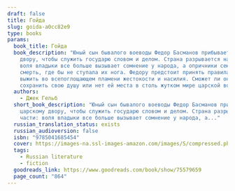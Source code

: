 ```yaml
---
draft: false
title: Гойда
slug: goida-a0cc82e9
type: books
params:
  book_title: Гойда
  book_description: "Юный сын бывалого воеводы Федор Басманов прибывает к царскому
    двору, чтобы служить государю словом и делом. Страна разрывается на части:
    воля владыки все больше вызывает сомнение у народа, а опричники сеют страх и
    смерть, где бы не ступала их нога. Федору предстоит принять правила игры и
    выжить во всепоглощающем пламени жестокости и насилия. Сможет ли он
    сохранить свою душу или нет ей места в столь жутком мире царской воли?"
  authors:
    - Джек Гельб
  short_book_description: "Юный сын бывалого воеводы Федор Басманов прибывает к
    царскому двору, чтобы служить государю словом и делом. Страна разрывается на
    части: воля владыки все больше вызывает сомнение у народа, а..."
  russian_translation_status: exists
  russian_audioversion: false
  isbn: "9785041685454"
  cover: https://images-na.ssl-images-amazon.com/images/S/compressed.photo.goodreads.com/books/1672870305i/75579659.jpg
  tags:
    - Russian literature
    - fiction
  goodreads_link: https://www.goodreads.com/book/show/75579659
  page_count: "864"
---
```

